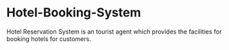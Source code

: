 # Hotel-Booking-System
Hotel Reservation System is an tourist agent which provides the facilities for booking hotels for customers.

